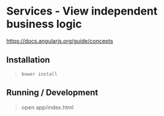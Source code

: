 Services - View independent business logic
==========================================

https://docs.angularjs.org/guide/concepts

## Installation

> `bower install`

## Running / Development

> open app/index.html
